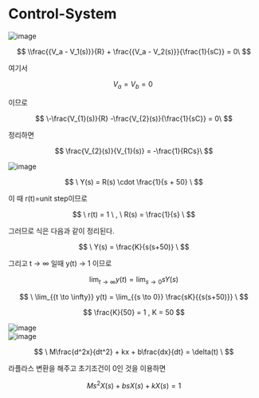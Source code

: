 # Control-System  

![image](https://github.com/kangjunhyeong/Control-System/assets/144297425/91330f69-fd4c-45f6-a0ad-4c7e6758de5f)  

$$
\\frac{{V_a - V_1(s)}}{R} + \frac{{V_a - V_2(s)}}{\frac{1}{sC}} = 0\
$$

여기서 

$$
V_a = V_b = 0\
$$

이므로

$$
\-\frac{V_{1}(s)}{R}  -\frac{V_{2}(s)}{\frac{1}{sC}} = 0\
$$

정리하면  

$$
\frac{V_{2}(s)}{V_{1}(s)} = -\frac{1}{RCs}\
$$

![image](https://github.com/kangjunhyeong/Control-System/assets/144297425/3f5d6808-7034-4a8f-a820-fc501004331a)  

$$
\ Y(s) = R(s) \cdot \frac{1}{s + 50} \
$$

이 때 r(t)=unit step이므로  

$$
\ r(t) = 1 \ , \ R(s) = \frac{1}{s} \
$$  

그러므로 식은 다음과 같이 정리된다.  

$$
\ Y(s) = \frac{K}{s(s+50)} \
$$

그리고 t → ∞ 일때 y(t) → 1 이므로

$$
\ \lim_{{t \to \infty}} y(t) = \lim_{{s \to 0}} sY(s) \
$$

$$
\ \lim_{{t \to \infty}} y(t) = \lim_{{s \to 0}} \frac{sK}{{s(s+50)}} \
$$

$$
 \frac{K}{50} = 1 , K = 50
$$  

![image](https://github.com/kangjunhyeong/Control-System/assets/144297425/3c6eb060-c2f8-488d-a985-48e1892386f9)  
![image](https://github.com/kangjunhyeong/Control-System/assets/144297425/3395feda-b0c5-422b-a0c3-8aacde33aeca)  

$$
\ M\frac{d^2x}{dt^2} + kx + b\frac{dx}{dt} = \delta(t) \
$$  

라플라스 변환을 해주고 초기조건이 0인 것을 이용하면  

$$
\ Ms^2X(s) + bsX(s) + kX(s) = 1 \
$$

